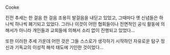 
Cooke


진전 추세는 한 걸음 한 걸음 조용히 발걸음을 내딛고 있었고, 그때마다 옛 신념들은 하나씩 하나씩 폐기되고 있었다. 그러나 이것이 어떤 협회들이나 전면적인 공식 활동에 의해서가 아니라 개인들과 교회들에 의해서 소리 없이 진행되고 있었다...

또한 이러한 추세 가운데 어떤 것은 그들 스스로가 생각하기 시작하던 자유로운 탐구 정신과 기독교의 이성적 해석 태도에 기인한 것이었다...

